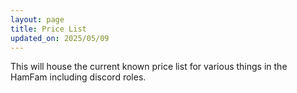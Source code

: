 ```yaml
---
layout: page
title: Price List
updated_on: 2025/05/09
---
```

This will house the current known price list for various things in the HamFam including discord roles.